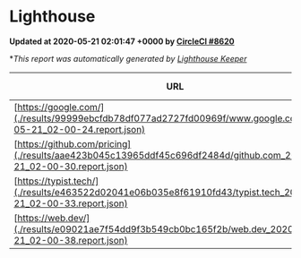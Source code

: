 
# Lighthouse

**Updated at 2020-05-21 02:01:47 +0000 by [CircleCI #8620](https://circleci.com/gh/ItinerisLtd/lighthouse-keeper-example/8620)**

**This report was automatically generated by [Lighthouse Keeper](https://github.com/itinerisltd/lighthouse-keeper)*

| URL | Performance | Accessibility | Best Practices | SEO | PWA | Updated At |
| --- | --- | --- | --- | --- | --- | --- |
| [https://google.com/](./results/99999ebcfdb78df077ad2727fd00969f/www.google.com_2020-05-21_02-00-24.report.json) | 0.95 | 0.9 | 0.92 | 0.92 | 0.54 | 2020-05-21T02:00:24.525Z |
| [https://github.com/pricing](./results/aae423b045c13965ddf45c696df2484d/github.com_2020-05-21_02-00-30.report.json) | 0.53 | 0.96 | 1 | 1 | 0.54 | 2020-05-21T02:00:30.317Z |
| [https://typist.tech/](./results/e463522d02041e06b035e8f61910fd43/typist.tech_2020-05-21_02-00-33.report.json) | 0.91 | 0.92 | 0.92 | 0.99 | 0.57 | 2020-05-21T02:00:33.126Z |
| [https://web.dev/](./results/e09021ae7f54dd9f3b549cb0bc165f2b/web.dev_2020-05-21_02-00-38.report.json) | 0.85 | 1 | 1 | 0.99 | 0.96 | 2020-05-21T02:00:38.250Z |
